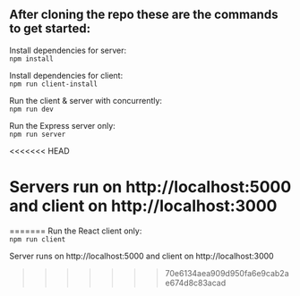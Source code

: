 ## After cloning the repo these are the commands to get started:

Install dependencies for server: <br>
`npm install`

Install dependencies for client: <br>
`npm run client-install`

Run the client & server with concurrently: <br>
`npm run dev`

Run the Express server only: <br>
`npm run server`

<<<<<<< HEAD
# Servers run on http://localhost:5000 and client on http://localhost:3000
=======
Run the React client only: <br>
`npm run client`

Server runs on http://localhost:5000 and client on http://localhost:3000
>>>>>>> 70e6134aea909d950fa6e9cab2ae674d8c83acad
